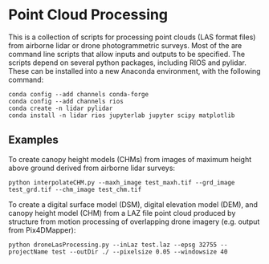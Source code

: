 # Point Cloud Processing
This is a collection of scripts for processing point clouds (LAS format files) from airborne lidar or drone photogrammetric surveys. Most of the are command line scripts that allow inputs and outputs to be specified. The scripts depend on several python packages, including RIOS and pylidar. These can be installed into a new Anaconda environment, with the following command:

`conda config --add channels conda-forge`<br />
`conda config --add channels rios`<br />
`conda create -n lidar pylidar`<br />
`conda install -n lidar rios jupyterlab jupyter scipy matplotlib`

## Examples
To create canopy height models (CHMs) from images of maximum height above ground derived from airborne lidar surveys:

`python interpolateCHM.py --maxh_image test_maxh.tif --grd_image test_grd.tif --chm_image test_chm.tif`

To create a digital surface model (DSM), digital elevation model (DEM), and canopy height model (CHM) from a LAZ file point cloud produced by structure from
motion processing of overlapping drone imagery (e.g. output from Pix4DMapper):

`python droneLasProcessing.py --inLaz test.laz --epsg 32755 --projectName test --outDir ./ --pixelsize 0.05 --windowsize 40`
